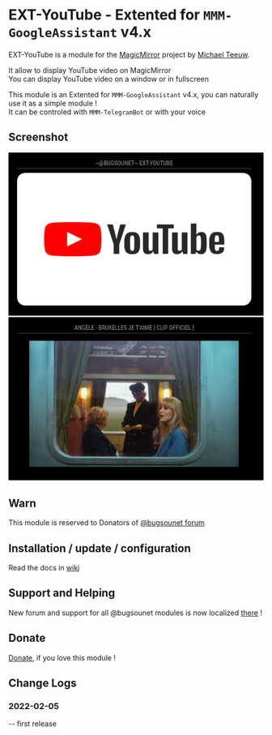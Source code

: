 # EXT-YouTube - Extented for `MMM-GoogleAssistant` v4.x

EXT-YouTube is a module for the [MagicMirror](https://github.com/MichMich/MagicMirror) project by [Michael Teeuw](https://github.com/MichMich).

It allow to display YouTube video on MagicMirror<br>
You can display YouTube video on a window or in fullscreen

This module is an Extented for `MMM-GoogleAssistant` v4.x, you can naturally use it as a simple module !<br>
It can be controled with `MMM-TelegramBot` or with your voice

## Screenshot
![](https://raw.githubusercontent.com/bugsounet/EXT-YouTube/dev/resources/Screenshot1.png)
![](https://raw.githubusercontent.com/bugsounet/EXT-YouTube/dev/resources/Screenshot2.png)

## Warn
This module is reserved to Donators of [@bugsounet forum](https://forum.bugsounet.fr)

## Installation / update / configuration

Read the docs in [wiki](https://wiki.bugsounet.fr/EXT-YouTube)

## Support and Helping
New forum and support for all @bugsounet modules is now localized [there](https://forum.bugsounet.fr) !
 
## Donate
 [Donate](https://www.paypal.com/cgi-bin/webscr?cmd=_s-xclick&hosted_button_id=TTHRH94Y4KL36&source=url), if you love this module !

## Change Logs

### 2022-02-05
   -- first release

